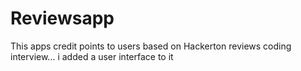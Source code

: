 # Reviewsapp
This apps credit points to users based on Hackerton reviews coding interview... i added a user interface to it
